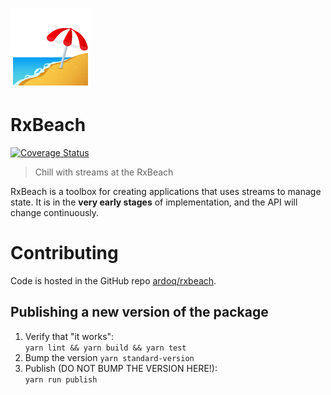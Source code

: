 ![Beach with umbrella](docs/beach_with_umbrella.png)

# RxBeach
[![Coverage Status](https://coveralls.io/repos/github/ardoq/rxbeach/badge.svg?branch=master)](https://coveralls.io/github/ardoq/rxbeach?branch=master)
> Chill with streams at the RxBeach

RxBeach is a toolbox for creating applications that uses streams to manage
state. It is in the **very early stages** of implementation, and the API will
change continuously.


# Contributing
Code is hosted in the GitHub repo [ardoq/rxbeach](https://github.com/ardoq/rxbeach).

## Publishing a new version of the package
1. Verify that "it works":  
   `yarn lint && yarn build && yarn test`
2. Bump the version
   `yarn standard-version`
2. Publish (DO NOT BUMP THE VERSION HERE!):  
   `yarn run publish`
